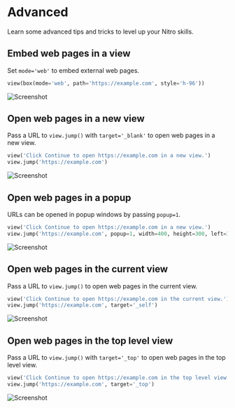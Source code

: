 # Advanced

Learn some advanced tips and tricks to level up your Nitro skills.

## Embed web pages in a view

Set `mode='web'` to embed external web pages.


```py
view(box(mode='web', path='https://example.com', style='h-96'))
```


![Screenshot](assets/screenshots/embed_iframe.png)


## Open web pages in a new view

Pass a URL to `view.jump()` with `target='_blank'` to open web pages in a new view.


```py
view('Click Continue to open https://example.com in a new view.')
view.jump('https://example.com')
```


![Screenshot](assets/screenshots/open_web_page_blank.png)


## Open web pages in a popup

URLs can be opened in popup windows by passing `popup=1`.


```py
view('Click Continue to open https://example.com in a new view.')
view.jump('https://example.com', popup=1, width=400, height=300, left=100, top=100)
```


![Screenshot](assets/screenshots/open_web_page_popup.png)


## Open web pages in the current view

Pass a URL to `view.jump()` to open web pages in the current view.


```py
view('Click Continue to open https://example.com in the current view.')
view.jump('https://example.com', target='_self')
```


![Screenshot](assets/screenshots/open_web_page.png)


## Open web pages in the top level view

Pass a URL to `view.jump()` with `target='_top'` to open web pages in the top level view.


```py
view('Click Continue to open https://example.com in the top level view.')
view.jump('https://example.com', target='_top')
```


![Screenshot](assets/screenshots/open_web_page_top.png)
